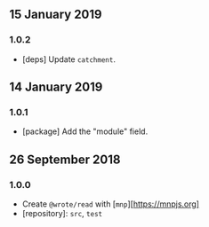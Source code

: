 ## 15 January 2019

### 1.0.2

- [deps] Update `catchment`.

## 14 January 2019

### 1.0.1

- [package] Add the "module" field.

## 26 September 2018

### 1.0.0

- Create `@wrote/read` with [`mnp`][https://mnpjs.org]
- [repository]: `src`, `test`
